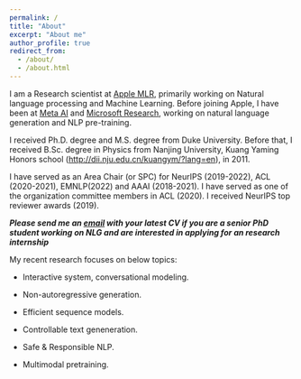 ```yaml
---
permalink: /
title: "About"
excerpt: "About me"
author_profile: true
redirect_from: 
  - /about/
  - /about.html
---
```


I am a Research scientist at [Apple MLR](https://machinelearning.apple.com), primarily working on Natural language processing and Machine Learning. Before joining Apple, I have been at [Meta AI](https://ai.facebook.com/research/NLP/) and  [Microsoft Research](https://www.microsoft.com/en-us/research/group/natural-language-processing/), working on natural language generation and NLP pre-training. 

I received Ph.D. degree and M.S. degree from Duke University. Before that, I received B.Sc. degree in Physics from Nanjing University, Kuang Yaming Honors school (http://dii.nju.edu.cn/kuangym/?lang=en), in 2011.

I have served as an Area Chair (or SPC) for NeurIPS (2019-2022), ACL (2020-2021), EMNLP(2022) and AAAI (2018-2021). I have served as one of the organization committee members in ACL (2020). I received NeurIPS top reviewer awards (2019). 

***Please send me an [email](mailto:yizhe.zhang@hotmail.com) with your latest CV if you are a senior PhD student working on NLG and are interested in applying for an research internship***

My recent research focuses on below topics:

- Interactive system, conversational modeling.

- Non-autoregressive generation.

- Efficient sequence models.

- Controllable text geneneration.

- Safe & Responsible NLP. 

- Multimodal pretraining. 





